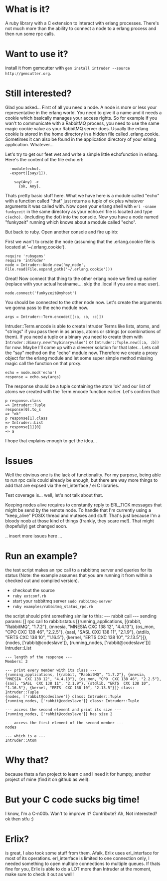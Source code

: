 What is it?
===========

A ruby library with a C extension to interact with erlang processes.
There's not much more than the ability to connect a node to a erlang
process and then run some rpc calls.

Want to use it?
==========

install it from gemcutter with `gem install intruder --source
http://gemcutter.org`.

Still interested?
==========

Glad you asked...
First of all you need a node. A node is more or less your
representative in the erlang world. You need to give it a name and it
needs a cookie which basically manages your access rights.
So for example if you wan't to communicate with a RabbitMQ process,
you need to use the same magic cookie value as your RabbitMQ server
does. Usually the erlang cookie is stored in the home directory in a
hidden file called .erlang.cookie. Sometimes it can also be found in the
application directory of your erlang application. Whatever...

Let's try to get our feet wet and write a simple little echofunction
in erlang. Here's the content of the file echo.erl:

      -module(echo).
      -export([say/1]).

        say(Any) ->
          {ok, Any}.

Thats pretty basic stuff here. What we have here is a module called
"echo" with a function called "that" just returns a tuple of ok plus whatever arguments it was
called with. Now open your erlang shell with `erl -sname funkyzeit`
in the same directory as your echo.erl file is located and type
`c(echo).` (including the dot) into the console. Now you have a node
named "funkyzeit" running which knows about a module called "echo".

But back to ruby. Open another console and fire up irb:

First we wan't to create the node (assuming that the .erlang.cookie
file is located at '~/.erlang.cookie').

    require 'rubygems'
    require 'intruder'
    node = Intruder::Node.new('my_node', File.read(File.expand_path('~/.erlang.cookie')))

Great! Now connect that thing to the other erlang node we fired up
earlier (replace <myhost> with your actual hostname.... skip the
.local if you are a mac user).

    node.connect('funkyzeit@myhost')

You should be connected to the other node now. Let's create the
arguments we gonna pass to the echo module now.

    args = Intruder::Term.encode([[:a, :b, :c]])

Intruder::Term.encode is able to create Intruder Terms like lists,
atoms, and "strings" if you pass them in as arrays, atoms or strings
(or combinations of them). If you need a tuple or a binary you need to
create them with `Intruder::Binary.new("mybinaryvalue")` or
`Intruder::Tuple.new([:a, :b])` for now. Maybe I'll come up with a
cleverer solution for that later... Lets call the "say" method on the
"echo" module now. Therefore we create a proxy object for the erlang
module and let some super simple method missing magic call the
function on that proxy.

    echo = node.mod('echo')
    response = echo.say(args)

The response should be a tuple containing the atom 'ok' and our list
of atoms we created with the Term.encode function earlier. Let's
confirm that:

    p response.class
    => Intruder::Tuple
    response[0].to_s
    => "ok"
    p response[1].class
    => Intruder::List
    p response[1][0]
    => a

I hope that explains enough to get the idea...

Issues
====

Well the obvious one is the lack of functionality. For my purpose,
being able to run rpc calls could already be enough, but there are way
more things to add that are expsed via the erl_interface / ei C
libraries.

Test coverage is... well, let's not talk about that.

Keeping nodes alive requires to constantly reply to ERL_TICK messages
that might be send by the remote node. To handle that I'm currently
using a "keep_alive" POSIX thread and mutexes and stuff. That's just
because I'm a bloody noob at those kind of things (frankly, they scare
me!). That might (hopefully) get changed soon.

.. insert more issues here ...

Run an example?
============

the test script makes an rpc call to a rabbitmq server and queries for
its status (Note: the example assumes that you are running it from
within a checked out and compiled version).

* checkout the source
* `ruby extconf.rb`
* start your rabbitmq server `sudo rabbitmq-server`
* `ruby examples/rabbitmq_status_rpc.rb`

the script should print something similar to this:
    --- rabbit call ---
    sending params: []
    rpc call to rabbit:status
    [{running_applications, [{rabbit, "RabbitMQ", "1.7.2"}, {mnesia, "MNESIA  CXC 138 12", "4.4.13"}, {os_mon, "CPO  CXC 138 46", "2.2.5"}, {sasl, "SASL  CXC 138 11", "2.1.9"}, {stdlib, "ERTS  CXC 138 10", "1.16.5"}, {kernel, "ERTS  CXC 138 10", "2.13.5"}]}, {nodes, ['rabbit@codeslave']}, {running_nodes, ['rabbit@codeslave']}]
    Intruder::List

    --- length of the response ---
    Members: 3

    --- print every member with its class ---
    {running_applications, [{rabbit, "RabbitMQ", "1.7.2"}, {mnesia, "MNESIA  CXC 138 12", "4.4.13"}, {os_mon, "CPO  CXC 138 46", "2.2.5"}, {sasl, "SASL  CXC 138 11", "2.1.9"}, {stdlib, "ERTS  CXC 138 10", "1.16.5"}, {kernel, "ERTS  CXC 138 10", "2.13.5"}]} class: Intruder::Tuple
    {nodes, ['rabbit@codeslave']} class: Intruder::Tuple
    {running_nodes, ['rabbit@codeslave']} class: Intruder::Tuple

    --- access the second element and print its size ---
    {running_nodes, ['rabbit@codeslave']} has size 2

    --- access the first element of the second member ---
    nodes

    --- which is a ---
    Intruder::Atom

Why that?
=========

because thats a fun project to learn c and I need it for humpty,
another project of mine (find it on github as well).

But your C code sucks big time!
====================

I know, I'm a C-n00b. Wan't to improve it? Contribute? Ah, Not
interested? ok then stfu :)

Erlix?
======

is great, I also took some stuff from them. Afaik, Erlix uses
erl_interface for most of its operations. erl_interface is limited to
one connection only, I needed something to open multiple connections
to multiple queues. If thats fine for you, Erlix is able to do a LOT
more than Intruder at the moment, make sure to check it out as well!
